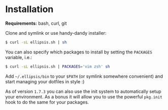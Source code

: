 <h1>Installation</h1>

**Requirements:** bash, curl, git

Clone and symlink or use handy-dandy installer:

```bash
$ curl -sL ellipsis.sh | sh
```

You can also specify which packages to install by setting the `PACKAGES`
variable, i.e.:

```bash
$ curl -sL ellipsis.sh | PACKAGES='vim zsh' sh
```

Add `~/.ellipsis/bin` to your `$PATH` (or symlink somewhere convenient) and
start managing your dotfiles in style :)

As of version `1.7.3` you can also use the init system to automatically setup
your environment. As a bonus it will allow you to use the powerful `pkg.init`
hook to do the same for your packages.
